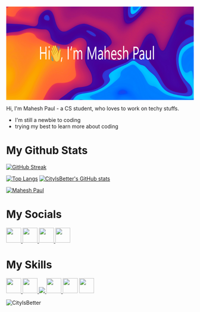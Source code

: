 <a target="blank"><img align="center" src="profilebanner.png" height="250" /></a>


Hi, I'm Mahesh Paul - a CS student, who loves to work on techy stuffs.

- I'm still a newbie to coding
- trying my best to learn more about coding

<h1>My Github Stats</h1>

[![GitHub Streak](https://github-readme-streak-stats.herokuapp.com?user=CityIsBetter&theme=tokyonight&mode=weekly&background=000000C6)](https://github.com/CityIsBetter)

[![Top Langs](https://github-readme-stats.vercel.app/api/top-langs/?username=CityIsBetter&layout=compact&theme=dark)](https://github.com/CityIsBetter)
[![CityIsBetter's GitHub stats](https://github-readme-stats.vercel.app/api?username=CityIsBetter&show_icons=true&theme=radical)](https://github.com/CityIsBetter/)

[![Mahesh Paul](https://github-readme-activity-graph.cyclic.app/graph?username=CityIsBetter&bg_color=151515&color=c1c0c1&line=ffffff&point=403d3d&area=true&hide_border=true)](https://github.com/ashutosh00710/github-readme-activity-graph)

<h1>My Socials</h1>

<a href="https://twitter.com/CityIsBetter_" target="_blank"><img src="https://cdn-icons-png.flaticon.com/512/3670/3670151.png" width="40" height="40"/> </a>
<a href="https://linkedin/in/mahesh-paul" target="_blank"><img src="https://cdn-icons-png.flaticon.com/512/3536/3536505.png" width="40" height="40"/> </a>
<a href="https://instagram.com/mahesh_paul_j" target="_blank"><img src="https://cdn-icons-png.flaticon.com/512/2111/2111463.png" width="40" height="40"/> </a>
<a href="mailto:mahesh.paulj@gmail.com"><img src="https://cdn-icons-png.flaticon.com/512/552/552486.png" width="40" height="40"/> </a>

<h1>My Skills</h1>
<p align="left">
  
  <a href="https://www.cprogramming.com/" target="_blank"> <img src="https://cdn-icons-png.flaticon.com/512/3665/3665923.png" width="40" height="40"/> </a> 
  <a href="https://www.cprogramming.com/" target="_blank"> <img src="https://cdn-icons-png.flaticon.com/512/6132/6132222.png" width="40" height="40"/> </a> 
  <a href="https://www.w3schools.com/css/" target="_blank"> <img src="https://cdn-icons-png.flaticon.com/512/732/732190.png" awidth="40" height="40"/> </a>
  <a href="https://www.w3.org/html/" target="_blank"> <img src="https://cdn-icons-png.flaticon.com/512/1051/1051277.png"  width="40" height="40"/> </a> 
  <a> <img src="https://cdn-icons-png.flaticon.com/512/5968/5968292.png" width="40" height="40"/> </a>
  <a href="https://www.python.org" target="_blank"> <img src="https://cdn-icons-png.flaticon.com/512/5968/5968350.png" width="40" height="40"/> </a> </p>

<p align="left"><img src="https://komarev.com/ghpvc/?username=CityIsBetter&color=grey" alt="CityIsBetter"/></p>
